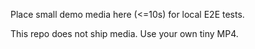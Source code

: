 Place small demo media here (<=10s) for local E2E tests.

This repo does not ship media. Use your own tiny MP4.

